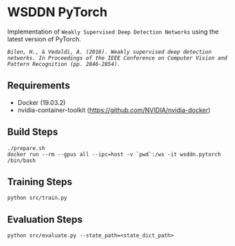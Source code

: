 # WSDDN PyTorch

Implementation of `Weakly Supervised Deep Detection Networks` using the latest version of PyTorch.

*```Bilen, H., & Vedaldi, A. (2016). Weakly supervised deep detection networks. In Proceedings of the IEEE Conference on Computer Vision and Pattern Recognition (pp. 2846-2854).```*

## Requirements

- Docker (19.03.2)
- nvidia-container-toolkit (https://github.com/NVIDIA/nvidia-docker)

## Build Steps

```
./prepare.sh
docker run --rm --gpus all --ipc=host -v `pwd`:/ws -it wsddn.pytorch /bin/bash
```

## Training Steps

```
python src/train.py
```

## Evaluation Steps

```
python src/evaluate.py --state_path=<state_dict_path>
```
